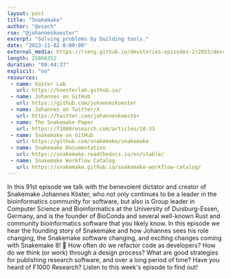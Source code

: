 ```yaml
---
layout: post
title: "Snakemake"
author: "@vsoch"
rse: "@johanneskoester"
excerpt: "Solving problems by building tools."
date: "2023-11-02 0:00:00"
external_media: https://rseng.github.io/devstories-episodes-2/2023/devstories-johannes-episode-91.mp3
length: 25066352
duration: "00:44:37"
explicit: "no"
resources:
 - name: Köster Lab
   url: https://koesterlab.github.io/
 - name: Johannes on GitHub
   url: https://github.com/johanneskoester
 - name: Johannes on Twitter/X
   url: https://twitter.com/johanneskoester
 - name: The Snakemake Paper
   url: https://f1000research.com/articles/10-33
 - name: Snakemake on GitHub
   url: https://github.com/snakemake/snakemake
 - name: Snakemake Documentation
   url: https://snakemake.readthedocs.io/en/stable/
 - name: Snakemake Workflow Catalog
   url: https://snakemake.github.io/snakemake-workflow-catalog/
---
```


In this 91st episode we talk with the benevolent dictator and creator of Snakemake Johannes Köster, who not only continues to be a leader in the bioinformatics community for software, but also is Group leader in Computer Science and Bioinformatics at the University of Duisburg-Essen, Germany, and is the founder of BioConda and several well-known Rust and community bioinformatics software that you likely know. In this episode we hear the founding story of Snakemake and how Johannes sees his role changing, the Snakemake software changing, and exciting changes coming with Snakemake 8! 🐍️ How often do we refactor code as developers? How do we think (or work) through a design process? What are good strategies for publishing research software, and over a long period of time? Have you heard of F1000 Research? Listen to this week's episode to find out!
